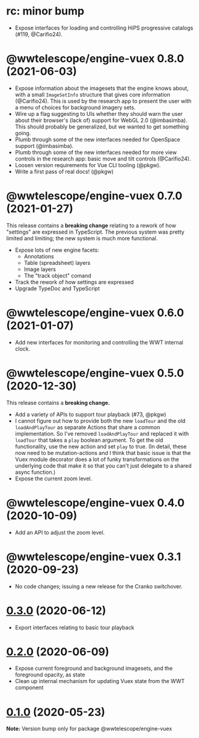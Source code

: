 # rc: minor bump

- Expose interfaces for loading and controlling HiPS progressive catalogs
  (#119, @Carifio24).


# @wwtelescope/engine-vuex 0.8.0 (2021-06-03)

- Expose information about the imagesets that the engine knows about, with a
  small `ImageSetInfo` structure that gives core information (@Carifio24). This
  is used by the research app to present the user with a menu of choices for
  background imagery sets.
- Wire up a flag suggesting to UIs whether they should warn the user about their
  browser's (lack of) support for WebGL 2.0 (@imbasimba). This should probably
  be generalized, but we wanted to get something going.
- Plumb through some of the new interfaces needed for OpenSpace support
  (@imbasimba).
- Plumb through some of the new interfaces needed for more view controls in the
  research app: basic move and tilt controls (@Carifio24).
- Loosen version requirements for Vue CLI tooling (@pkgw).
- Write a first pass of real docs! (@pkgw)


# @wwtelescope/engine-vuex 0.7.0 (2021-01-27)

This release contains a **breaking change** relating to a rework of how
"settings" are expressed in TypeScript. The previous system was pretty limited
and limiting; the new system is much more functional.

- Expose lots of new engine facets:
  - Annotations
  - Table (spreadsheet) layers
  - Image layers
  - The "track object" comand
- Track the rework of how settings are expressed
- Upgrade TypeDoc and TypeScript


# @wwtelescope/engine-vuex 0.6.0 (2021-01-07)

- Add new interfaces for monitoring and controlling the WWT internal clock.


# @wwtelescope/engine-vuex 0.5.0 (2020-12-30)

This release contains a **breaking change.**

- Add a variety of APIs to support tour playback (#73, @pkgw)
- I cannot figure out how to provide both the new `loadTour` and the old
  `loadAndPlayTour` as separate Actions that share a common implementation. So
  I've removed `loadAndPlayTour` and replaced it with `loadTour` that takes a
  `play` boolean argument. To get the old functionality, use the new action and
  set `play` to true. (In detail, these now need to be mutation-actions and I
  think that basic issue is that the Vuex module decorator does a lot of funky
  transformations on the underlying code that make it so that you can't just
  delegate to a shared async function.)
- Expose the current zoom level.


# @wwtelescope/engine-vuex 0.4.0 (2020-10-09)

- Add an API to adjust the zoom level.


# @wwtelescope/engine-vuex 0.3.1 (2020-09-23)

- No code changes; issuing a new release for the Cranko switchover.


# [0.3.0](https://github.com/pkgw/wwt-webgl-engine/compare/@wwtelescope/engine-vuex@0.3.0-beta.1...@wwtelescope/engine-vuex@0.3.0) (2020-06-12)

- Export interfaces relating to basic tour playback


# [0.2.0](https://github.com/pkgw/wwt-webgl-engine/compare/@wwtelescope/engine-vuex@0.2.0-beta.0...@wwtelescope/engine-vuex@0.2.0) (2020-06-09)

- Expose current foreground and background imagesets, and the foreground
  opacity, as state
- Clean up internal mechanism for updating Vuex state from the WWT component


# [0.1.0](https://github.com/pkgw/wwt-webgl-engine/compare/@wwtelescope/engine-vuex@0.1.0-beta.2...@wwtelescope/engine-vuex@0.1.0) (2020-05-23)

**Note:** Version bump only for package @wwtelescope/engine-vuex
